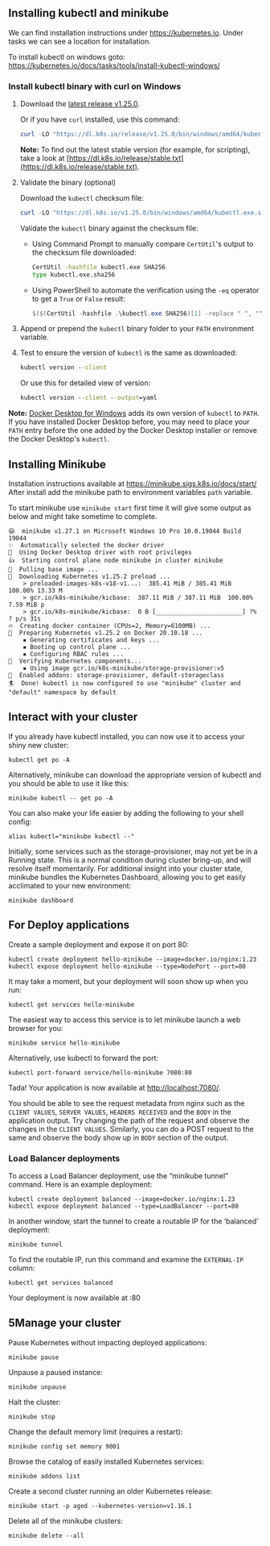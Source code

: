 ## Installing kubectl and minikube
We can find installation instructions under https://kubernetes.io. Under tasks we can see a location for installation.

To install kubectl on windows goto: https://kubernetes.io/docs/tasks/tools/install-kubectl-windows/

### Install kubectl binary with curl on Windows[](https://kubernetes.io/docs/tasks/tools/install-kubectl-windows/#install-kubectl-binary-with-curl-on-windows)

1.  Download the [latest release v1.25.0](https://dl.k8s.io/release/v1.25.0/bin/windows/amd64/kubectl.exe).
    
    Or if you have `curl` installed, use this command:
    
    ```powershell
    curl -LO "https://dl.k8s.io/release/v1.25.0/bin/windows/amd64/kubectl.exe"
    ```
    
    **Note:** To find out the latest stable version (for example, for scripting), take a look at [https://dl.k8s.io/release/stable.txt](https://dl.k8s.io/release/stable.txt).
    
2.  Validate the binary (optional)
    
    Download the `kubectl` checksum file:
    
    ```powershell
    curl -LO "https://dl.k8s.io/v1.25.0/bin/windows/amd64/kubectl.exe.sha256"
    ```
    
    Validate the `kubectl` binary against the checksum file:
    
    -   Using Command Prompt to manually compare `CertUtil`'s output to the checksum file downloaded:
        
        ```cmd
        CertUtil -hashfile kubectl.exe SHA256
        type kubectl.exe.sha256
        ```
        
    -   Using PowerShell to automate the verification using the `-eq` operator to get a `True` or `False` result:
        
        ```powershell
        $($(CertUtil -hashfile .\kubectl.exe SHA256)[1] -replace " ", "") -eq $(type .\kubectl.exe.sha256)
        ```
        
3.  Append or prepend the `kubectl` binary folder to your `PATH` environment variable.
    
4.  Test to ensure the version of `kubectl` is the same as downloaded:
    
    ```cmd
    kubectl version --client
    ```
    
    Or use this for detailed view of version:
    
    ```cmd
    kubectl version --client --output=yaml
    ```
    

**Note:** [Docker Desktop for Windows](https://docs.docker.com/docker-for-windows/#kubernetes) adds its own version of `kubectl` to `PATH`. If you have installed Docker Desktop before, you may need to place your `PATH` entry before the one added by the Docker Desktop installer or remove the Docker Desktop's `kubectl`.


## Installing Minikube
Installation instructions available at https://minikube.sigs.k8s.io/docs/start/
After install add the minikube path to environment variables `path` variable. 

To start minikube use `minikube start` first time it will give some output as below and might take sometime to complete.

```
😄  minikube v1.27.1 on Microsoft Windows 10 Pro 10.0.19044 Build 19044
✨  Automatically selected the docker driver
📌  Using Docker Desktop driver with root privileges
👍  Starting control plane node minikube in cluster minikube
🚜  Pulling base image ...
💾  Downloading Kubernetes v1.25.2 preload ...
    > preloaded-images-k8s-v18-v1...:  385.41 MiB / 385.41 MiB  100.00% 13.33 M
    > gcr.io/k8s-minikube/kicbase:  387.11 MiB / 387.11 MiB  100.00% 7.59 MiB p
    > gcr.io/k8s-minikube/kicbase:  0 B [________________________] ?% ? p/s 31s
🔥  Creating docker container (CPUs=2, Memory=6100MB) ...
🐳  Preparing Kubernetes v1.25.2 on Docker 20.10.18 ...
    ▪ Generating certificates and keys ...
    ▪ Booting up control plane ...
    ▪ Configuring RBAC rules ...
🔎  Verifying Kubernetes components...
    ▪ Using image gcr.io/k8s-minikube/storage-provisioner:v5
🌟  Enabled addons: storage-provisioner, default-storageclass
🏄  Done! kubectl is now configured to use "minikube" cluster and "default" namespace by default

```

## Interact with your cluster

If you already have kubectl installed, you can now use it to access your shiny new cluster:

```shell
kubectl get po -A
```

Alternatively, minikube can download the appropriate version of kubectl and you should be able to use it like this:

```shell
minikube kubectl -- get po -A
```

You can also make your life easier by adding the following to your shell config:

```shell
alias kubectl="minikube kubectl --"
```

Initially, some services such as the storage-provisioner, may not yet be in a Running state. This is a normal condition during cluster bring-up, and will resolve itself momentarily. For additional insight into your cluster state, minikube bundles the Kubernetes Dashboard, allowing you to get easily acclimated to your new environment:

```shell
minikube dashboard
```

## For Deploy applications

Create a sample deployment and expose it on port 80:

```shell
kubectl create deployment hello-minikube --image=docker.io/nginx:1.23
kubectl expose deployment hello-minikube --type=NodePort --port=80
```

It may take a moment, but your deployment will soon show up when you run:

```shell
kubectl get services hello-minikube
```

The easiest way to access this service is to let minikube launch a web browser for you:

```shell
minikube service hello-minikube
```

Alternatively, use kubectl to forward the port:

```shell
kubectl port-forward service/hello-minikube 7080:80
```

Tada! Your application is now available at [http://localhost:7080/](http://localhost:7080/).

You should be able to see the request metadata from nginx such as the `CLIENT VALUES`, `SERVER VALUES`, `HEADERS RECEIVED` and the `BODY` in the application output. Try changing the path of the request and observe the changes in the `CLIENT VALUES`. Similarly, you can do a POST request to the same and observe the body show up in `BODY` section of the output.

### Load Balancer deployments[](https://minikube.sigs.k8s.io/docs/start/#loadbalancer-deployments)

To access a Load Balancer deployment, use the “minikube tunnel” command. Here is an example deployment:

```shell
kubectl create deployment balanced --image=docker.io/nginx:1.23
kubectl expose deployment balanced --type=LoadBalancer --port=80
```

In another window, start the tunnel to create a routable IP for the ‘balanced’ deployment:

```shell
minikube tunnel
```

To find the routable IP, run this command and examine the `EXTERNAL-IP` column:

```shell
kubectl get services balanced
```

Your deployment is now available at <EXTERNAL-IP>:80

## **5**Manage your cluster

Pause Kubernetes without impacting deployed applications:

```shell
minikube pause
```

Unpause a paused instance:

```shell
minikube unpause
```

Halt the cluster:

```shell
minikube stop
```

Change the default memory limit (requires a restart):

```shell
minikube config set memory 9001
```

Browse the catalog of easily installed Kubernetes services:

```shell
minikube addons list
```

Create a second cluster running an older Kubernetes release:

```shell
minikube start -p aged --kubernetes-version=v1.16.1
```

Delete all of the minikube clusters:

```shell
minikube delete --all
```